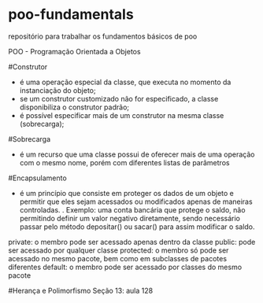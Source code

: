 # poo-fundamentals
repositório para trabalhar os fundamentos básicos de poo

POO - Programação Orientada a Objetos

#Construtor
- é uma operação especial da classe, que executa no momento da instanciação do objeto;
- se um construtor customizado não for especificado, a classe disponibiliza o construtor padrão;
- é possível especificar mais de um construtor na mesma classe (sobrecarga);

#Sobrecarga
- é um recurso que uma classe possui de oferecer mais de uma operação com o mesmo nome, porém com diferentes listas de parâmetros

#Encapsulamento
- é um princípio que consiste em proteger os dados de um objeto e permitir que eles sejam acessados ou modificados apenas de maneiras controladas. .
Exemplo: uma conta bancária que protege o saldo, não permitindo definir um valor negativo diretamente, sendo necessário passar pelo método depositar() ou sacar() para assim modificar o saldo.

private: o membro pode ser acessado apenas dentro da classe
public: pode ser acessado por qualquer classe
protected: o membro só pode ser acessado no mesmo pacote, bem como em subclasses de pacotes diferentes
default: o membro pode ser acessado por classes do mesmo pacote

#Herança e Polimorfismo
Seção 13: aula 128